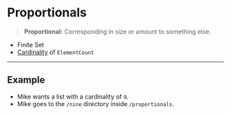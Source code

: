 # Proportionals

> **Proportional:** Corresponding in size or amount to something else.

- Finite Set
- [Cardinality](../definitions/cardinality.md) of `ElementCount`

---

## Example

- Mike wants a list with a cardinality of `9`.
- Mike goes to the `/nine` directory inside `/proportionals`.